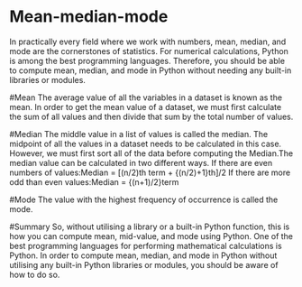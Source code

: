 # Mean-median-mode
In practically every field where we work with numbers, mean, median, and mode are the cornerstones of statistics. For numerical calculations, Python is among the best programming languages. Therefore, you should be able to compute mean, median, and mode in Python without needing any built-in libraries or modules.


#Mean
The average value of all the variables in a dataset is known as the mean. In order to get the mean value of a dataset, we must first calculate the sum of all values and then divide that sum by the total number of values.


#Median
The middle value in a list of values is called the median. The midpoint of all the values in a dataset needs to be calculated in this case. However, we must first sort all of the data before computing the Median.The median value can be calculated in two different ways.
If there are even numbers of values:Median  = [(n/2)th term + {(n/2)+1}th]/2
If there are more odd than even values:Median = {(n+1)/2}term


#Mode
The value with the highest frequency of occurrence is called the mode.


#Summary
So, without utilising a library or a built-in Python function, this is how you can compute mean, mid-value, and mode using Python. One of the best programming languages for performing mathematical calculations is Python. In order to compute mean, median, and mode in Python without utilising any built-in Python libraries or modules, you should be aware of how to do so.
